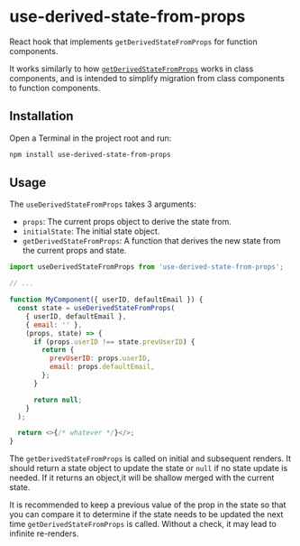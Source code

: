 # use-derived-state-from-props

React hook that implements `getDerivedStateFromProps` for function components.

It works similarly to how [`getDerivedStateFromProps`](https://react.dev/reference/react/Component#static-getderivedstatefromprops) works in class components, and is intended to simplify migration from class components to function components.

## Installation

Open a Terminal in the project root and run:

```sh
npm install use-derived-state-from-props
```

## Usage

The `useDerivedStateFromProps` takes 3 arguments:

- `props`: The current props object to derive the state from.
- `initialState`: The initial state object.
- `getDerivedStateFromProps`: A function that derives the new state from the current props and state.

```js
import useDerivedStateFromProps from 'use-derived-state-from-props';

// ...

function MyComponent({ userID, defaultEmail }) {
  const state = useDerivedStateFromProps(
    { userID, defaultEmail },
    { email: '' },
    (props, state) => {
      if (props.userID !== state.prevUserID) {
        return {
          prevUserID: props.userID,
          email: props.defaultEmail,
        };
      }

      return null;
    }
  );

  return <>{/* whatever */}</>;
}
```

The `getDerivedStateFromProps` is called on initial and subsequent renders. It should return a state object to update the state or `null` if no state update is needed. If it returns an object,it will be shallow merged with the current state.

It is recommended to keep a previous value of the prop in the state so that you can compare it to determine if the state needs to be updated the next time `getDerivedStateFromProps` is called. Without a check, it may lead to infinite re-renders.
